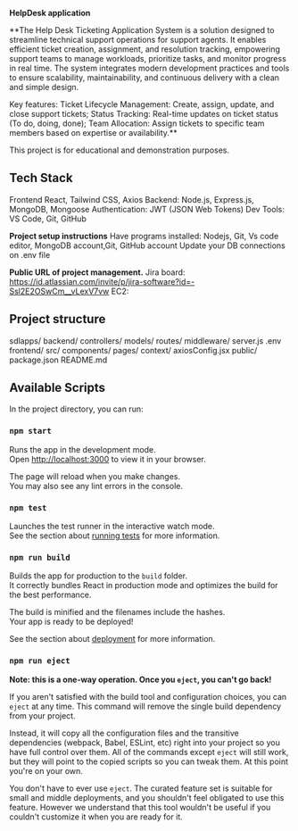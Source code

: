 
**HelpDesk application**

**The Help Desk Ticketing Application System is a solution designed to streamline technical support operations for support agents. It enables efficient ticket creation, assignment, and resolution tracking, empowering support teams to manage workloads, prioritize tasks, and monitor progress in real time. The system integrates modern development practices and tools to ensure scalability, maintainability, and continuous delivery with a clean and simple design.

Key features:
Ticket Lifecycle Management: Create, assign, update, and close support tickets;
Status Tracking: Real-time updates on ticket status (To do, doing, done);
Team Allocation: Assign tickets to specific team members based on expertise or availability.**

This project is for educational and demonstration purposes.

## Tech Stack

Frontend React, Tailwind CSS, Axios
Backend: Node.js, Express.js, MongoDB, Mongoose
Authentication: JWT (JSON Web Tokens)
Dev Tools: VS Code, Git, GitHub


**Project setup instructions**
Have programs installed: Nodejs, Git, Vs code editor, MongoDB account,Git, GitHub account
Update your DB connections on .env file 


**Public URL of project management.**
Jira board: https://id.atlassian.com/invite/p/jira-software?id=-Ssl2E2OSwCm__vLexV7vw
EC2:


## Project structure 
sdlapps/
  backend/
    controllers/
    models/
    routes/
    middleware/
    server.js
    .env
  frontend/
    src/
      components/
      pages/
      context/
      axiosConfig.jsx
    public/
    package.json
  README.md


## Available Scripts

In the project directory, you can run:

### `npm start`

Runs the app in the development mode.\
Open [http://localhost:3000](http://localhost:3000) to view it in your browser.

The page will reload when you make changes.\
You may also see any lint errors in the console.

### `npm test`

Launches the test runner in the interactive watch mode.\
See the section about [running tests](https://facebook.github.io/create-react-app/docs/running-tests) for more information.

### `npm run build`

Builds the app for production to the `build` folder.\
It correctly bundles React in production mode and optimizes the build for the best performance.

The build is minified and the filenames include the hashes.\
Your app is ready to be deployed!

See the section about [deployment](https://facebook.github.io/create-react-app/docs/deployment) for more information.

### `npm run eject`

**Note: this is a one-way operation. Once you `eject`, you can't go back!**

If you aren't satisfied with the build tool and configuration choices, you can `eject` at any time. This command will remove the single build dependency from your project.

Instead, it will copy all the configuration files and the transitive dependencies (webpack, Babel, ESLint, etc) right into your project so you have full control over them. All of the commands except `eject` will still work, but they will point to the copied scripts so you can tweak them. At this point you're on your own.

You don't have to ever use `eject`. The curated feature set is suitable for small and middle deployments, and you shouldn't feel obligated to use this feature. However we understand that this tool wouldn't be useful if you couldn't customize it when you are ready for it.







